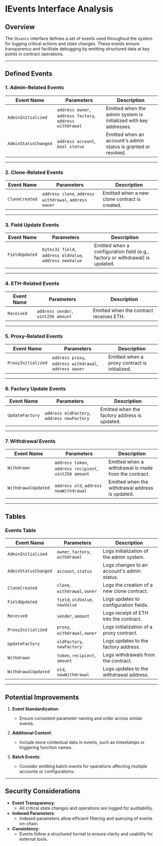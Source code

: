
# **IEvents Interface Analysis**

## Overview
The `IEvents` interface defines a set of events used throughout the system for logging critical actions and state changes. These events ensure transparency and facilitate debugging by emitting structured data at key points in contract operations.

---

## **Defined Events**

### 1. **Admin-Related Events**
| Event Name            | Parameters                                 | Description                                                              |
|-----------------------|--------------------------------------------|--------------------------------------------------------------------------|
| `AdminInitialized`    | `address owner`, `address factory`, `address withdrawal` | Emitted when the admin system is initialized with key addresses.         |
| `AdminStatusChanged`  | `address account`, `bool status`           | Emitted when an account's admin status is granted or revoked.            |

---

### 2. **Clone-Related Events**
| Event Name            | Parameters                                 | Description                                                              |
|-----------------------|--------------------------------------------|--------------------------------------------------------------------------|
| `CloneCreated`        | `address clone`, `address withdrawal`, `address owner` | Emitted when a new clone contract is created.                            |

---

### 3. **Field Update Events**
| Event Name            | Parameters                                 | Description                                                              |
|-----------------------|--------------------------------------------|--------------------------------------------------------------------------|
| `FieldUpdated`        | `bytes32 field`, `address oldValue`, `address newValue` | Emitted when a configuration field (e.g., factory or withdrawal) is updated. |

---

### 4. **ETH-Related Events**
| Event Name            | Parameters                                 | Description                                                              |
|-----------------------|--------------------------------------------|--------------------------------------------------------------------------|
| `Received`            | `address sender`, `uint256 amount`         | Emitted when the contract receives ETH.                                  |

---

### 5. **Proxy-Related Events**
| Event Name            | Parameters                                 | Description                                                              |
|-----------------------|--------------------------------------------|--------------------------------------------------------------------------|
| `ProxyInitialized`    | `address proxy`, `address withdrawal`, `address owner` | Emitted when a proxy contract is initialized.                            |

---

### 6. **Factory Update Events**
| Event Name            | Parameters                                 | Description                                                              |
|-----------------------|--------------------------------------------|--------------------------------------------------------------------------|
| `UpdateFactory`       | `address oldFactory`, `address newFactory` | Emitted when the factory address is updated.                             |

---

### 7. **Withdrawal Events**
| Event Name            | Parameters                                 | Description                                                              |
|-----------------------|--------------------------------------------|--------------------------------------------------------------------------|
| `Withdrawn`           | `address token`, `address recipient`, `uint256 amount` | Emitted when a withdrawal is made from the contract.                     |
| `WithdrawalUpdated`   | `address old`, `address newWithdrawal`     | Emitted when the withdrawal address is updated.                          |

---

## **Tables**

### Events Table
| Event Name         | Parameters                                  | Description                                                              |
|--------------------|---------------------------------------------|--------------------------------------------------------------------------|
| `AdminInitialized` | `owner`, `factory`, `withdrawal`            | Logs initialization of the admin system.                                |
| `AdminStatusChanged`| `account`, `status`                        | Logs changes to an account's admin status.                              |
| `CloneCreated`     | `clone`, `withdrawal`, `owner`              | Logs the creation of a new clone contract.                              |
| `FieldUpdated`     | `field`, `oldValue`, `newValue`             | Logs updates to configuration fields.                                   |
| `Received`         | `sender`, `amount`                         | Logs receipt of ETH into the contract.                                  |
| `ProxyInitialized` | `proxy`, `withdrawal`, `owner`              | Logs initialization of a proxy contract.                                |
| `UpdateFactory`    | `oldFactory`, `newFactory`                 | Logs updates to the factory address.                                    |
| `Withdrawn`        | `token`, `recipient`, `amount`             | Logs withdrawals from the contract.                                     |
| `WithdrawalUpdated`| `old`, `newWithdrawal`                     | Logs updates to the withdrawal address.                                 |

---

## **Potential Improvements**
1. **Event Standardization**:
   - Ensure consistent parameter naming and order across similar events.

2. **Additional Context**:
   - Include more contextual data in events, such as timestamps or triggering function names.

3. **Batch Events**:
   - Consider emitting batch events for operations affecting multiple accounts or configurations.

---

## **Security Considerations**
- **Event Transparency**:
  - All critical state changes and operations are logged for auditability.
- **Indexed Parameters**:
  - Indexed parameters allow efficient filtering and querying of events on-chain.
- **Consistency**:
  - Events follow a structured format to ensure clarity and usability for external tools.

